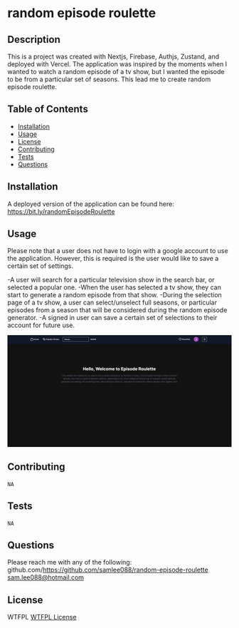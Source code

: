 # random episode roulette

## Description

This is a project was created with Nextjs, Firebase, Authjs, Zustand, and deployed with Vercel. The application was inspired by the moments when I wanted to watch a random episode of a tv show, but I wanted the episode to be from a particular set of seasons. This lead me to create random episode roulette.

## Table of Contents

- [Installation](#installation)
- [Usage](#usage)
- [License](#license)
- [Contributing](#contributing)
- [Tests](#tests)
- [Questions](#questions)

## Installation

A deployed version of the application can be found here:
https://bit.ly/randomEpisodeRoulette

## Usage

Please note that a user does not have to login with a google account to use the application. However, this is required is the user would like to save a certain set of settings.

-A user will search for a particular television show in the search bar, or selected a popular one.
-When the user has selected a tv show, they can start to generate a random episode from that show.
-During the selection page of a tv show, a user can select/unselect full seasons, or particular episodes from a season that will be considered during the random episode generator.
-A signed in user can save a certain set of selections to their account for future use.

![A deployed version of the application's homepage](/public/random-episode-generator-homepage.png)

## Contributing

    NA

## Tests

    NA

## Questions

Please reach me with any of the following:
github.com/https://github.com/samlee088/random-episode-roulette
sam.lee088@hotmail.com

## License

WTFPL
[WTFPL License](http://www.wtfpl.net/about/)
